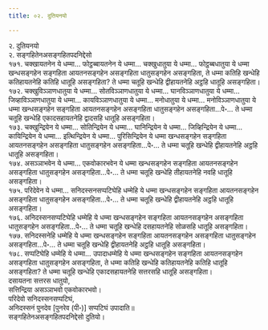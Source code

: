 ```yaml
---
title: ०२. दुतियनयो

---
```

२. दुतियनयो  
२. सङ्गहितेनअसङ्गहितपदनिद्देसो  
१७१. चक्खायतनेन ये धम्मा… फोट्ठब्बायतनेन ये धम्मा… चक्खुधातुया ये धम्मा… फोट्ठब्बधातुया ये धम्मा खन्धसङ्गहेन सङ्गहिता आयतनसङ्गहेन असङ्गहिता धातुसङ्गहेन असङ्गहिता, ते धम्मा कतिहि खन्धेहि कतिहायतनेहि कतिहि धातूहि असङ्गहिता? ते धम्मा चतूहि खन्धेहि द्वीहायतनेहि अट्ठहि धातूहि असङ्गहिता।  
१७२. चक्खुविञ्‍ञाणधातुया ये धम्मा… सोतविञ्‍ञाणधातुया ये धम्मा… घानविञ्‍ञाणधातुया ये धम्मा… जिव्हाविञ्‍ञाणधातुया ये धम्मा… कायविञ्‍ञाणधातुया ये धम्मा… मनोधातुया ये धम्मा… मनोविञ्‍ञाणधातुया ये धम्मा खन्धसङ्गहेन सङ्गहिता आयतनसङ्गहेन असङ्गहिता धातुसङ्गहेन असङ्गहिता…पे॰… ते धम्मा चतूहि खन्धेहि एकादसहायतनेहि द्वादसहि धातूहि असङ्गहिता।  
१७३. चक्खुन्द्रियेन ये धम्मा… सोतिन्द्रियेन ये धम्मा… घानिन्द्रियेन ये धम्मा… जिव्हिन्द्रियेन ये धम्मा… कायिन्द्रियेन ये धम्मा… इत्थिन्द्रियेन ये धम्मा… पुरिसिन्द्रियेन ये धम्मा खन्धसङ्गहेन सङ्गहिता आयतनसङ्गहेन असङ्गहिता धातुसङ्गहेन असङ्गहिता…पे॰… ते धम्मा चतूहि खन्धेहि द्वीहायतनेहि अट्ठहि धातूहि असङ्गहिता।  
१७४. असञ्‍ञाभवेन ये धम्मा… एकवोकारभवेन ये धम्मा खन्धसङ्गहेन सङ्गहिता आयतनसङ्गहेन असङ्गहिता धातुसङ्गहेन असङ्गहिता…पे॰… ते धम्मा चतूहि खन्धेहि तीहायतनेहि नवहि धातूहि असङ्गहिता।  
१७५. परिदेवेन ये धम्मा… सनिदस्सनसप्पटिघेहि धम्मेहि ये धम्मा खन्धसङ्गहेन सङ्गहिता आयतनसङ्गहेन असङ्गहिता धातुसङ्गहेन असङ्गहिता…पे॰… ते धम्मा चतूहि खन्धेहि द्वीहायतनेहि अट्ठहि धातूहि असङ्गहिता।  
१७६. अनिदस्सनसप्पटिघेहि धम्मेहि ये धम्मा खन्धसङ्गहेन सङ्गहिता आयतनसङ्गहेन असङ्गहिता धातुसङ्गहेन असङ्गहिता…पे॰… ते धम्मा चतूहि खन्धेहि दसहायतनेहि सोळसहि धातूहि असङ्गहिता।  
१७७. सनिदस्सनेहि धम्मेहि ये धम्मा खन्धसङ्गहेन सङ्गहिता आयतनसङ्गहेन असङ्गहिता धातुसङ्गहेन असङ्गहिता…पे॰… ते धम्मा चतूहि खन्धेहि द्वीहायतनेहि अट्ठहि धातूहि असङ्गहिता।  
१७८. सप्पटिघेहि धम्मेहि ये धम्मा… उपादाधम्मेहि ये धम्मा खन्धसङ्गहेन सङ्गहिता आयतनसङ्गहेन असङ्गहिता धातुसङ्गहेन असङ्गहिता, ते धम्मा कतिहि खन्धेहि कतिहायतनेहि कतिहि धातूहि असङ्गहिता? ते धम्मा चतूहि खन्धेहि एकादसहायतनेहि सत्तरसहि धातूहि असङ्गहिता।  
दसायतना सत्तरस धातुयो,  
सत्तिन्द्रिया असञ्‍ञाभवो एकवोकारभवो।  
परिदेवो सनिदस्सनसप्पटिघं,  
अनिदस्सनं पुनदेव [पुनरेव (पी॰)] सप्पटिघं उपादाति॥  
सङ्गहितेनअसङ्गहितपदनिद्देसो दुतियो।  